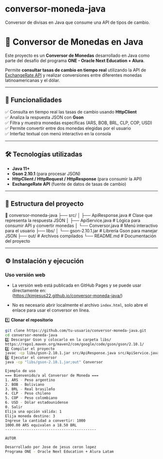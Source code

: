 # conversor-moneda-java
Conversor de divisas en Java que consume una API de tipos de cambio.
# 💱 Conversor de Monedas en Java

Este proyecto es un **Conversor de Monedas** desarrollado en Java como parte del desafío del programa **ONE - Oracle Next Education + Alura**.

Permite **consultar tasas de cambio en tiempo real** utilizando la API de [ExchangeRate API](https://www.exchangerate-api.com/) y realizar conversiones entre diferentes monedas latinoamericanas y el dólar.

---

## 🚀 Funcionalidades

✅ Consulta en tiempo real las tasas de cambio usando **HttpClient**  
✅ Analiza la respuesta JSON con **Gson**  
✅ Filtra y muestra monedas específicas (ARS, BOB, BRL, CLP, COP, USD)  
✅ Permite convertir entre dos monedas elegidas por el usuario  
✅ Interfaz textual con menú interactivo en la consola

---

## 🛠️ Tecnologías utilizadas

- **Java 11+**
- **Gson 2.10.1** (para procesar JSON)
- **HttpClient / HttpRequest / HttpResponse** (para consumir la API)
- **ExchangeRate API** (fuente de datos de tasas de cambio)

---

## 📂 Estructura del proyecto  
📁 conversor-moneda-java
├── src/
│ ├── ApiResponse.java # Clase que representa la respuesta JSON
│ ├── ApiService.java # Lógica para consumir API y convertir monedas
│ └── Conversor.java # Menú interactivo para el usuario
├── libs/
│ └── gson-2.10.1.jar # Librería Gson para manejar JSON
├── out/ # Archivos compilados
└── README.md # Documentación del proyecto


---

## ⚙️ Instalación y ejecución

### Uso versión web

- La versión web está publicada en GitHub Pages y se puede usar directamente en:  
  (https://kimjesus22.github.io/conversor-moneda-java/)

- No es necesario abrir localmente el archivo `index.html`, solo abre el enlace para usar el conversor en línea.


1️⃣ **Clonar el repositorio**

```bash
git clone https://github.com/tu-usuario/conversor-moneda-java.git
cd conversor-moneda-java
2️⃣ Descargar Gson y colocarlo en la carpeta libs/
https://repo1.maven.org/maven2/com/google/code/gson/gson/2.10.1/
3️⃣ Compilar el proyecto
javac -cp libs/gson-2.10.1.jar src/ApiResponse.java src/ApiService.java src/Conversor.java -d out
4️⃣ Ejecutar el conversor
java -cp "libs/gson-2.10.1.jar;out" Conversor

Ejemplo de uso
=== Bienvenido/a al Conversor de Moneda ===
1. ARS - Peso argentino
2. BOB - Boliviano
3. BRL - Real brasileño
4. CLP - Peso chileno
5. COP - Peso colombiano
6. USD - Dólar estadounidense
0. Salir
Elija una opción válida: 1
Elija moneda destino: 3
Ingrese la cantidad a convertir: 1000
1000.00 ARS equivalen a 18.50 BRL
------------------------------------------

AUTOR

Desarrollado por Jose de jesus ceron lopez
Programa ONE - Oracle Next Education + Alura Latam


